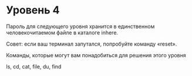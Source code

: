 # Уровень 4 

Пароль для следующего уровня хранится в единственном человекочитаемом файле в каталоге inhere. 

Совет: если ваш терминал запутался, попробуйте команду «reset».

Команды, которые могут вам понадобиться для решения этого уровня

ls, cd, cat, file, du, find
